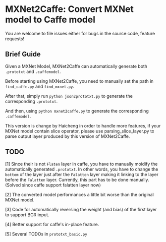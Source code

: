 # MXNet2Caffe: Convert MXNet model to Caffe model

You are welcome to file issues either for bugs in the source code, feature requests!


## Brief Guide

Given a MXNet Model, MXNet2Caffe can automatically generate both `.prototxt` and `.caffemodel`.

Before starting using MXNet2Caffe, you need to manually set the path in `find_caffe.py` and `find_mxnet.py`.

After that, simply run `python json2prototxt.py` to generate the corresponding `.prototxt`.

And then, using `python mxnet2caffe.py` to generate the corresponding `.caffemodel`.

This version is change by Haicheng in order to handle more features, if your MXNet model contain slice operator, please use parsing_slice_layer.py to parse output layer produced by this version of MXNet2Caffe.

## TODO

[1] Since their is not `Flaten` layer in caffe, you have to manually moidify the automatically generated `.prototxt`. In other words, you have to change the `bottom` of the layer just after the `Falatten` layer making it linking to the layer before the `Falatten` layer. Currently, this part has to be done manually.
(Solved since caffe support falatten layer now)

[2] The converted model performances a little bit worse than the original MXNet model.

[3] Code for automatically reversing the weight (and bias) of the first layer to support BGR input.

[4] Better support for caffe's in-place feature.

[5] Several TODOs in `prototxt_basic.py`
